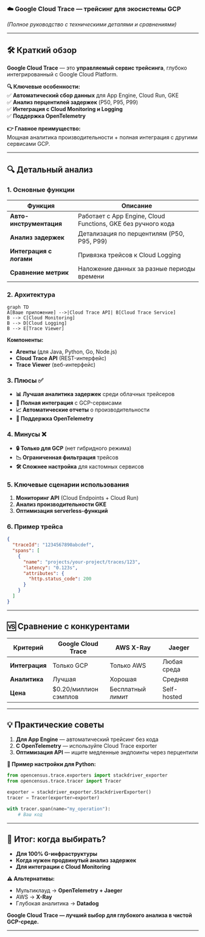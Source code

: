 ### **☁️ Google Cloud Trace — трейсинг для экосистемы GCP**
_(Полное руководство с техническими деталями и сравнениями)_

---
## **🛠️ Краткий обзор**

**Google Cloud Trace** — это **управляемый сервис трейсинга**, глубоко интегрированный с Google Cloud Platform.

**🔍 Ключевые особенности:**  
✅ **Автоматический сбор данных** для App Engine, Cloud Run, GKE  
✅ **Анализ перцентилей задержек** (P50, P95, P99)  
✅ **Интеграция с Cloud Monitoring и Logging**  
✅ **Поддержка OpenTelemetry**

**👉 Главное преимущество:**  
Мощная аналитика производительности + полная интеграция с другими сервисами GCP.

---
## **🔍 Детальный анализ**

### **1. Основные функции**

|Функция|Описание|
|---|---|
|**Авто-инструментация**|Работает с App Engine, Cloud Functions, GKE без ручного кода|
|**Анализ задержек**|Детализация по перцентилям (P50, P95, P99)|
|**Интеграция с логами**|Привязка трейсов к Cloud Logging|
|**Сравнение метрик**|Наложение данных за разные периоды времени|

### **2. Архитектура**

```mermaid
graph TD
A[Ваше приложение] -->|Cloud Trace API| B[Cloud Trace Service]
B --> C[Cloud Monitoring]
B --> D[Cloud Logging]
B --> E[Trace Viewer]
```

**Компоненты:**
- **Агенты** (для Java, Python, Go, Node.js)    
- **Cloud Trace API** (REST-интерфейс)    
- **Trace Viewer** (веб-интерфейс)    

### **3. Плюсы ✅**
- **📊 Лучшая аналитика задержек** среди облачных трейсеров    
- **🔗 Полная интеграция** с GCP-сервисами    
- **📈 Автоматические отчеты** о производительности    
- **🔄 Поддержка OpenTelemetry**    

### **4. Минусы ❌**
- **🔒 Только для GCP** (нет гибридного режима)    
- **📉 Ограниченная фильтрация** трейсов    
- **🛠️ Сложнее настройка** для кастомных сервисов    

### **5. Ключевые сценарии использования**
1. **Мониторинг API** (Cloud Endpoints + Cloud Run)    
2. **Анализ производительности GKE**    
3. **Оптимизация serverless-функций**    

### **6. Пример трейса**
```json
{
  "traceId": "1234567890abcdef",
  "spans": [
    {
      "name": "projects/your-project/traces/123",
      "latency": "0.123s",
      "attributes": {
        "http.status_code": 200
      }
    }
  ]
}
```

---

## **🆚 Сравнение с конкурентами**

|Критерий|Google Cloud Trace|AWS X-Ray|Jaeger|
|---|---|---|---|
|**Интеграция**|Только GCP|Только AWS|Любая среда|
|**Аналитика**|Лучшая|Хорошая|Средняя|
|**Цена**|$0.20/миллион сэмплов|Бесплатный лимит|Self-hosted|

---
## **💡 Практические советы**
1. **Для App Engine** — автоматический трейсинг без кода     
2. **С OpenTelemetry** — используйте Cloud Trace exporter     
3. **Оптимизация API** — ищите медленные эндпоинты через перцентили      

**🚀 Пример настройки для Python:**
```python
from opencensus.trace.exporters import stackdriver_exporter
from opencensus.trace.tracer import Tracer

exporter = stackdriver_exporter.StackdriverExporter()
tracer = Tracer(exporter=exporter)

with tracer.span(name="my_operation"):
    # Ваш код
```

---
## **📌 Итог: когда выбирать?**
- **Для 100% G-инфраструктуры**    
- **Когда нужен продвинутый анализ задержек**    
- **Для интеграции с Cloud Monitoring**    

**⚠️ Альтернативы:**
- Мультиклауд → **OpenTelemetry + Jaeger**    
- AWS → **X-Ray**    
- Глубокая аналитика → **Datadog**    

**Google Cloud Trace — лучший выбор для глубокого анализа в чистой GCP-среде.**

---
